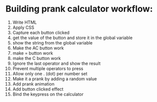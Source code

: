 # Building prank calculator workflow:

1. Write HTML
2. Apply CSS
3. Capture each button clicked
4. get the value of the button and store it in the global variable
5. show the string from the global variable
6. Make the AC button work
7. make = button work
8. make the C button work
9. Ignore the last operator and show the result
10. Prevent multiple operators to press
11. Allow only one . (dot) per number set
12. Make it a prank by adding a random value
13. Add prank animation
14. Add button clicked effect
15. Bind the keypress on the calculator

